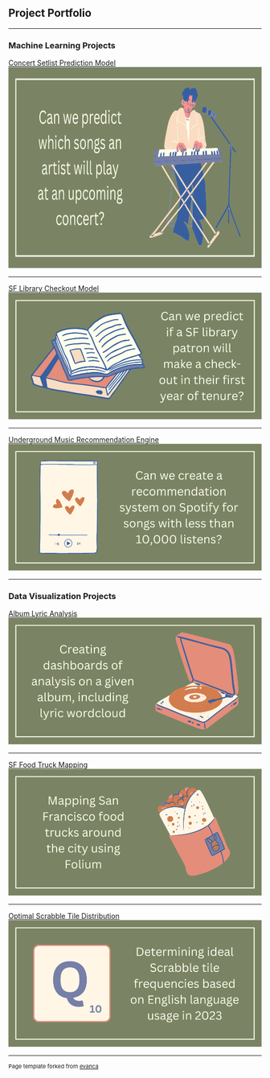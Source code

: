 ## Project Portfolio

---

### Machine Learning Projects 

[Concert Setlist Prediction Model](https://github.com/emmakrentz/setlist)
<img src="images/2.png?raw=true"
  width = "800"
  height = "400"
  />

---
[SF Library Checkout Model](https://github.com/emmakrentz/sflibrary)
<img src="images/1.png?raw=true"/>

---
[Underground Music Recommendation Engine](http://example.com/)
<img src="images/3.png?raw=true"/>

---

### Data Visualization Projects
[Album Lyric Analysis](https://github.com/emmakrentz/albumanalysis)
<img src="images/6.png?raw=true"/>

---
[SF Food Truck Mapping](https://github.com/emmakrentz/foodtruck)
<img src="images/4.png?raw=true"/>

---
[Optimal Scrabble Tile Distribution](https://github.com/emmakrentz/scrabble)
<img src="images/5.png?raw=true"/>





---
<p style="font-size:11px">Page template forked from <a href="https://github.com/evanca/quick-portfolio">evanca</a></p>
<!-- Remove above link if you don't want to attibute -->
